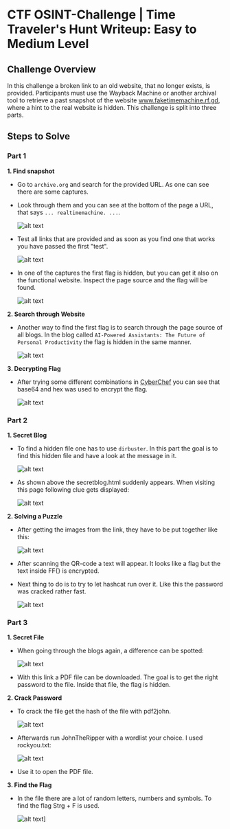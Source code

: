 # CTF OSINT-Challenge | Time Traveler's Hunt Writeup: Easy to Medium Level

## Challenge Overview

In this challenge a broken link to an old website, that no longer exists, is provided. Participants must use the Wayback Machine or another archival tool to retrieve a past snapshot of the website www.faketimemachine.rf.gd, where a hint to the real website is hidden. This challenge is split into three parts.

## Steps to Solve

### Part 1

**1. Find snapshot**

  - Go to `archive.org` and search for the provided URL. As one can see there are some captures.
  - Look through them and you can see at the bottom of the page a URL, that says `... realtimemachine. ...`.

    ![alt text](media/image-01.png)

  - Test all links that are provided and as soon as you find one that works you have passed the first "test".

    ![alt text](media/image-02.png)

  - In one of the captures the first flag is hidden, but you can get it also on the functional website. Inspect the page source and the flag will be found.

    ![alt text](media/image-03.png)


**2. Search through Website**

  - Another way to find the first flag is to search through the page source of all blogs. In the blog called `AI-Powered Assistants: The Future of Personal Productivity` the flag is hidden in the same manner.

    ![alt text](media/image-04.png)

**3. Decrypting Flag**

  - After trying some different combinations in [CyberChef](https://gchq.github.io/CyberChef/) you can see that base64 and hex was used to encrypt the flag.

    ![alt text](media/image-05.png)

### Part 2

**1. Secret Blog**

  - To find a hidden file one has to use `dirbuster`. In this part the goal is to find this hidden file and have a look at the message in it.

    ![alt text](media/image-06.png)

  - As shown above the secretblog.html suddenly appears. When visiting this page following clue gets displayed:

    ![alt text](media/image-07.png)

**2. Solving a Puzzle**

  - After getting the images from the link, they have to be put together like this:

    ![alt text](media/fullQRcode.png)

  - After scanning the QR-code a text will appear. It looks like a flag but the text inside FF{} is encrypted.

  - Next thing to do is to try  to let hashcat run over it. Like this the password was cracked rather fast.

    ![alt text](media/image-08.png)

### Part 3

**1. Secret File**

  - When going through the blogs again, a difference can be spotted:

    ![alt text](media/image-09.png)

  - With this link a PDF file can be downloaded. The goal is to get the right password to the file. Inside that file, the flag is hidden.

**2. Crack Password**

  - To crack the file get the hash of the file with pdf2john.

    ![alt text](media/image-10.png)

  - Afterwards run JohnTheRipper with a wordlist your choice. I used rockyou.txt:

    ![alt text](media/image-11.png)

  - Use it to open the PDF file. 

**3. Find the Flag**

  - In the file there are a lot of random letters, numbers and symbols. To find the flag Strg + F is used.

    ![alt text](media/image-12.png)]